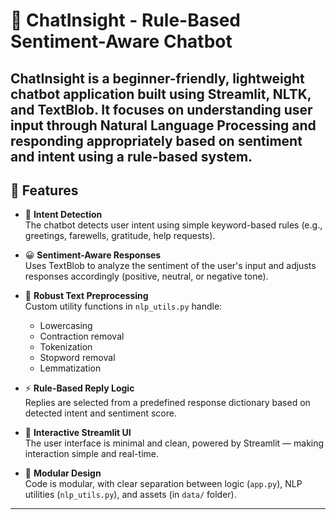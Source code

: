 # 💬 ChatInsight - Rule-Based Sentiment-Aware Chatbot

**ChatInsight** is a beginner-friendly, lightweight chatbot application built using **Streamlit**, **NLTK**, and **TextBlob**. It focuses on understanding user input through Natural Language Processing and responding appropriately based on sentiment and intent using a rule-based system.
---

## 🚀 Features

- 🧠 **Intent Detection**  
  The chatbot detects user intent using simple keyword-based rules (e.g., greetings, farewells, gratitude, help requests).

- 😀 **Sentiment-Aware Responses**  
  Uses TextBlob to analyze the sentiment of the user's input and adjusts responses accordingly (positive, neutral, or negative tone).

- 🧹 **Robust Text Preprocessing**  
  Custom utility functions in `nlp_utils.py` handle:
  - Lowercasing
  - Contraction removal
  - Tokenization
  - Stopword removal
  - Lemmatization

- ⚡ **Rule-Based Reply Logic**  
  Replies are selected from a predefined response dictionary based on detected intent and sentiment score.

- 🧪 **Interactive Streamlit UI**  
  The user interface is minimal and clean, powered by Streamlit — making interaction simple and real-time.

- 🔄 **Modular Design**  
  Code is modular, with clear separation between logic (`app.py`), NLP utilities (`nlp_utils.py`), and assets (in `data/` folder).

---

